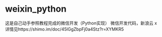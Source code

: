 # weixin_python
这是自己动手参照教程完成的微信开发（Python实现）
微信开发代码，新浪云
x详情见https://shimo.im/doc/45lGgZbpFj0a4Stz?r=XYMKR5
